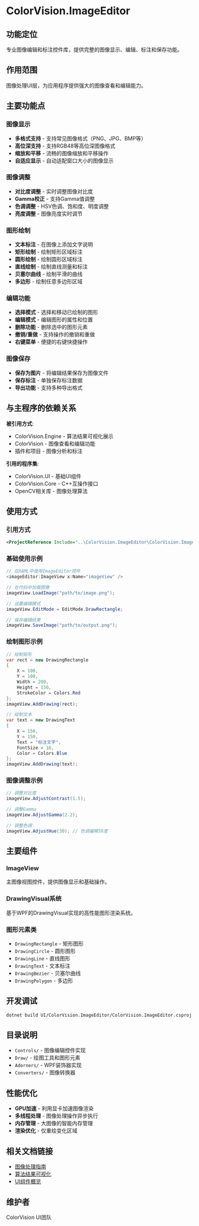 # ColorVision.ImageEditor

## 功能定位

专业图像编辑和标注控件库，提供完整的图像显示、编辑、标注和保存功能。

## 作用范围

图像处理UI层，为应用程序提供强大的图像查看和编辑能力。

## 主要功能点

### 图像显示
- **多格式支持** - 支持常见图像格式（PNG、JPG、BMP等）
- **高位深支持** - 支持RGB48等高位深图像格式
- **缩放和平移** - 流畅的图像缩放和平移操作
- **自适应显示** - 自动适配窗口大小的图像显示

### 图像调整
- **对比度调整** - 实时调整图像对比度
- **Gamma校正** - 支持Gamma值调整
- **色调调整** - HSV色调、饱和度、明度调整
- **亮度调整** - 图像亮度实时调节

### 图形绘制
- **文本标注** - 在图像上添加文字说明
- **矩形绘制** - 绘制矩形区域标注
- **圆形绘制** - 绘制圆形区域标注
- **直线绘制** - 绘制直线测量和标注
- **贝塞尔曲线** - 绘制平滑的曲线
- **多边形** - 绘制任意多边形区域

### 编辑功能
- **选择模式** - 选择和移动已绘制的图形
- **编辑模式** - 编辑图形的属性和位置
- **删除功能** - 删除选中的图形元素
- **撤销/重做** - 支持操作的撤销和重做
- **右键菜单** - 便捷的右键快捷操作

### 图像保存
- **保存为图片** - 将编辑结果保存为图像文件
- **保存标注** - 单独保存标注数据
- **导出功能** - 支持多种导出格式

## 与主程序的依赖关系

**被引用方式**:
- ColorVision.Engine - 算法结果可视化展示
- ColorVision - 图像查看和编辑功能
- 插件和项目 - 图像分析和标注

**引用的程序集**:
- ColorVision.UI - 基础UI组件
- ColorVision.Core - C++互操作接口
- OpenCV相关库 - 图像处理算法

## 使用方式

### 引用方式
```xml
<ProjectReference Include="..\ColorVision.ImageEditor\ColorVision.ImageEditor.csproj" />
```

### 基础使用示例
```csharp
// 在XAML中使用ImageEditor控件
<imageEditor:ImageView x:Name="imageView" />

// 在代码中加载图像
imageView.LoadImage("path/to/image.png");

// 设置编辑模式
imageView.EditMode = EditMode.DrawRectangle;

// 保存编辑结果
imageView.SaveImage("path/to/output.png");
```

### 绘制图形示例
```csharp
// 绘制矩形
var rect = new DrawingRectangle
{
    X = 100,
    Y = 100,
    Width = 200,
    Height = 150,
    StrokeColor = Colors.Red
};
imageView.AddDrawing(rect);

// 绘制文本
var text = new DrawingText
{
    X = 150,
    Y = 150,
    Text = "标注文字",
    FontSize = 16,
    Color = Colors.Blue
};
imageView.AddDrawing(text);
```

### 图像调整示例
```csharp
// 调整对比度
imageView.AdjustContrast(1.5);

// 调整Gamma
imageView.AdjustGamma(2.2);

// 调整色调
imageView.AdjustHue(30); // 色调偏移30度
```

## 主要组件

### ImageView
主图像视图控件，提供图像显示和基础操作。

### DrawingVisual系统
基于WPF的DrawingVisual实现的高性能图形渲染系统。

### 图形元素类
- `DrawingRectangle` - 矩形图形
- `DrawingCircle` - 圆形图形
- `DrawingLine` - 直线图形
- `DrawingText` - 文本标注
- `DrawingBezier` - 贝塞尔曲线
- `DrawingPolygon` - 多边形

## 开发调试

```bash
dotnet build UI/ColorVision.ImageEditor/ColorVision.ImageEditor.csproj
```

## 目录说明

- `Controls/` - 图像编辑控件实现
- `Draw/` - 绘图工具和图形元素
- `Adorners/` - WPF装饰器实现
- `Converters/` - 图像转换器

## 性能优化

- **GPU加速** - 利用显卡加速图像渲染
- **多线程处理** - 图像处理操作异步执行
- **内存管理** - 大图像的智能内存管理
- **渲染优化** - 仅重绘变化区域

## 相关文档链接

- [图像处理指南](../../docs/ui-components/ColorVision.ImageEditor.md)
- [算法结果可视化](../../docs/algorithms/README.md)
- [UI组件概览](../../docs/ui-components/UI组件概览.md)

## 维护者

ColorVision UI团队